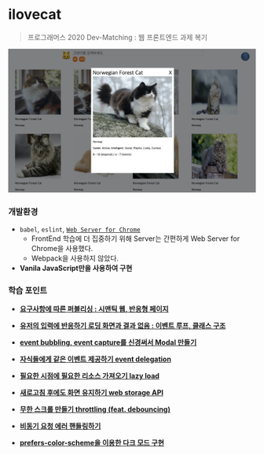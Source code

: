 # ilovecat
>  프로그래머스 2020 Dev-Matching : 웹 프론트엔드 과제 복기

![](./ilovecat.jpg)



### 개발환경

- `babel`, `eslint`, [`Web Server for Chrome`](https://chrome.google.com/webstore/detail/web-server-for-chrome/ofhbbkphhbklhfoeikjpcbhemlocgigb)
  - FrontEnd 학습에 더 집중하기 위해 Server는 간편하게 Web Server for Chrome을 사용했다.
  - Webpack을 사용하지 않았다.
- **Vanila JavaScript만을 사용하여 구현**



### 학습 포인트

- [**요구사항에 따른 퍼블리싱 : 시맨틱 웹, 반응형 페이지**](https://velog.io/@hyeon930/요구사항에-따른-퍼블리싱-시맨틱-웹-반응형-페이지)
- [**유저의 입력에 반응하기 로딩 화면과 결과 없음 : 이벤트 루프, 클래스 구조**](https://velog.io/@hyeon930/유저의-입력에-반응하기-로딩-화면과-결과-없음-이벤트-루프-클래스-구조)
- [**event bubbling, event capture를 신경써서 Modal 만들기**]()
- [**자식들에게 같은 이벤트 제공하기 event delegation**]()
- [**필요한 시점에 필요한 리소스 가져오기 lazy load**]()

- [**새로고침 후에도 화면 유지하기 web storage API**]()
- [**무한 스크롤 만들기 throttling (feat. debouncing)**]()
- [**비동기 요청 에러 핸들링하기**]()
- [**prefers-color-scheme을 이용한 다크 모드 구현**]()
